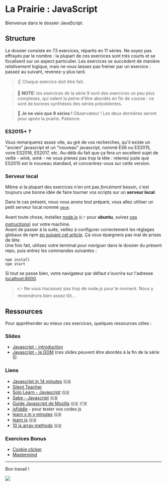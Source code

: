 # La Prairie : JavaScript

Bienvenue dans le dossier JavaScript.

## Structure

Le dossier consiste en 73 exercices, répartis en 11 séries.
Ne soyez pas effrayés par le nombre : la plupart de ces exercices sont très courts et se focalisent sur un aspect particulier.
Les exercices se succèdent de manière _relativement_ logique, mais ne vous laissez pas freiner par un exercice : passez au suivant, revenez-y plus tard.

> ☝️ Chaque exercice doit être fait.

> 🤟 **NOTE:** les exercices de la série 9 sont des exercices un peu plus complexes, qui valent la peine d'être abordés en fin de course : ce sont de bonnes synthèses des séries précédentes.

> 🤔 **Je ne vois que 9 séries !** Observateur ! Les deux dernières seront pour _après_ la prairie. Patience.

### ES2015+ ?

Vous remarquerez assez vite, au gré de vos recherches, qu'il existe un "ancien" javascript et un "nouveau" javascript, nommé ES6 ou ES2015, voire ES2016, ES2017, etc.
Au-délà du fait que ça fera un excellent sujet de veille - *wink, wink* - ne vous prenez pas trop la tête : retenez juste que ES2015 est le nouveau standard, et concentrez-vous sur cette version.

### Serveur local

Même si la plupart des exercices n'en ont pas _forcément_ besoin, c'est toujours une bonne idée de faire tourner vos scripts sur un **serveur local**.

Dans le cas présent, nous vous avons tout préparé, vous allez utiliser un petit serveur local nommé [`seve`](https://github.com/leny/seve).

Avant toute chose, installez [node.js](https://nodejs.org/en) (👉 pour **ubuntu**, suivez [ces instructions](https://github.com/nodesource/distributions/blob/master/README.md#deb))  sur votre machine.  
Avant de passer à la suite, veillez à configurer correctement les réglages globaux de npm [en suivant cet article](https://docs.npmjs.com/resolving-eacces-permissions-errors-when-installing-packages-globally#manually-change-npms-default-directory). Ça vous épargnera pas mal de prises de tête.  
Une fois fait, utilisez votre terminal pour *naviguer* dans le dossier du présent repo, puis entrez les commandes suivantes :

	npm install
	npm start

Si tout se passe bien, votre navigateur par défaut s'ouvrira sur l'adresse [localhost:8000](https://localhost:8000).

> 👉 Ne vous tracassez pas trop de node.js pour le moment. Nous y reviendrons bien assez tôt...

## Ressources

Pour appréhender au mieux ces exercices, quelques ressources utiles :

### Slides

- [Javascript - introduction](https://docs.google.com/presentation/d/156vrNVBSOSy_YdHRKbaoqXfr3GALC2dtZFbaU-pR5eI/edit#slide=id.g35f391192_04)
- [Javascript - le DOM](https://docs.google.com/presentation/d/1zcucIJ-y8xyT5rjCE5hpPjBWq-RjIBusuXvIygfnqPQ/edit?usp=sharing) (ces slides peuvent être abordés à la fin de la série 5)

### Liens

- [Javascript in 14 minutes](https://jgthms.com/javascript-in-14-minutes/) 🇬🇧
- [Silent Teacher](http://silentteacher.toxicode.fr/)
- [Solo Learn - Javascript](https://www.sololearn.com/Course/JavaScript/) 🇬🇧
- [Sabe - Javascript](https://sabe.io/classes/javascript) 🇬🇧
- [Guide Javascript de Mozilla](https://developer.mozilla.org/fr/docs/Web/JavaScript/Guide/Apropos) 🇬🇧 🇫🇷
- [jsfiddle](https://jsfiddle.net/) - pour tester vos codes js
- [learn x in y minutes](https://learnxinyminutes.com/docs/javascript/) 🇬🇧
- [learn js](http://www.learn-js.org/) 🇬🇧
- [10 js array methods](https://dev.to/frugencefidel/10-javascript-array-methods-you-should-know-4lk3) 🇬🇧

### Exercices Bonus

* [Cookie clicker](exercices-bonus/cookie-clicker)
* [Mastermind](exercices-bonus/mastermind)

* * *

Bon travail !

![](https://media.giphy.com/media/xT9DPPqwOCoxi3ASWc/giphy.gif)

